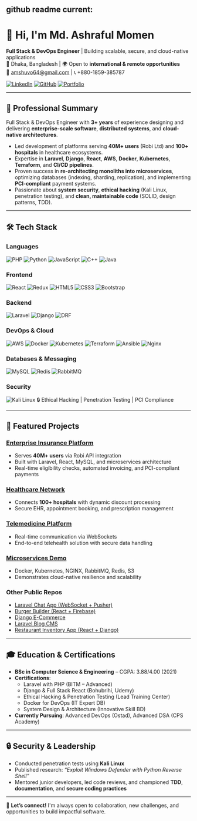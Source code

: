 github readme current: 
-----------------------
# 👋 Hi, I'm Md. Ashraful Momen

**Full Stack & DevOps Engineer** | Building scalable, secure, and cloud-native applications  
📍 Dhaka, Bangladesh | 🌍 Open to **international & remote opportunities**  
📧 amshuvo64@gmail.com | 📞 +880-1859-385787  

[![LinkedIn](https://img.shields.io/badge/LinkedIn-0A66C2?style=for-the-badge&logo=linkedin&logoColor=white)](https://linkedin.com/in/md-ashraful-momen-306771159)
[![GitHub](https://img.shields.io/badge/GitHub-181717?style=for-the-badge&logo=github&logoColor=white)](https://github.com/Ashraful-Momen)
[![Portfolio](https://img.shields.io/badge/Website-Instasure-2ea44f?style=for-the-badge)](https://instasure.xyz)

---

## 💼 Professional Summary

Full Stack & DevOps Engineer with **3+ years** of experience designing and delivering **enterprise-scale software**, **distributed systems**, and **cloud-native architectures**.  
- Led development of platforms serving **40M+ users** (Robi Ltd) and **100+ hospitals** in healthcare ecosystems.  
- Expertise in **Laravel**, **Django**, **React**, **AWS**, **Docker**, **Kubernetes**, **Terraform**, and **CI/CD pipelines**.  
- Proven success in **re-architecting monoliths into microservices**, optimizing databases (indexing, sharding, replication), and implementing **PCI-compliant** payment systems.  
- Passionate about **system security**, **ethical hacking** (Kali Linux, penetration testing), and **clean, maintainable code** (SOLID, design patterns, TDD).

---

## 🛠️ Tech Stack

### Languages
![PHP](https://img.shields.io/badge/PHP-777BB4?logo=php&logoColor=white)
![Python](https://img.shields.io/badge/Python-3776AB?logo=python&logoColor=white)
![JavaScript](https://img.shields.io/badge/JavaScript-F7DF1E?logo=javascript&logoColor=black)
![C++](https://img.shields.io/badge/C%2B%2B-00599C?logo=cplusplus&logoColor=white)
![Java](https://img.shields.io/badge/Java-ED8B00?logo=java&logoColor=white)

### Frontend
![React](https://img.shields.io/badge/React-61DAFB?logo=react&logoColor=black)
![Redux](https://img.shields.io/badge/Redux-764ABC?logo=redux&logoColor=white)
![HTML5](https://img.shields.io/badge/HTML5-E34F26?logo=html5&logoColor=white)
![CSS3](https://img.shields.io/badge/CSS3-1572B6?logo=css3&logoColor=white)
![Bootstrap](https://img.shields.io/badge/Bootstrap-7952B3?logo=bootstrap&logoColor=white)

### Backend
![Laravel](https://img.shields.io/badge/Laravel-FF2D20?logo=laravel&logoColor=white)
![Django](https://img.shields.io/badge/Django-092E20?logo=django&logoColor=white)
![DRF](https://img.shields.io/badge/Django_REST_Framework-092E20?logo=django&logoColor=white)

### DevOps & Cloud
![AWS](https://img.shields.io/badge/AWS-232F3E?logo=amazon-aws&logoColor=white)
![Docker](https://img.shields.io/badge/Docker-2496ED?logo=docker&logoColor=white)
![Kubernetes](https://img.shields.io/badge/Kubernetes-326CE5?logo=kubernetes&logoColor=white)
![Terraform](https://img.shields.io/badge/Terraform-7B42BC?logo=terraform&logoColor=white)
![Ansible](https://img.shields.io/badge/Ansible-EE0000?logo=ansible&logoColor=white)
![Nginx](https://img.shields.io/badge/Nginx-009639?logo=nginx&logoColor=white)

### Databases & Messaging
![MySQL](https://img.shields.io/badge/MySQL-4479A1?logo=mysql&logoColor=white)
![Redis](https://img.shields.io/badge/Redis-DC382D?logo=redis&logoColor=white)
![RabbitMQ](https://img.shields.io/badge/RabbitMQ-FF6600?logo=rabbitmq&logoColor=white)

### Security
![Kali Linux](https://img.shields.io/badge/Kali_Linux-557C9D?logo=kalilinux&logoColor=white)
🔒 Ethical Hacking | Penetration Testing | PCI Compliance

---

## 🚀 Featured Projects

### [Enterprise Insurance Platform](https://instasure.xyz)
- Serves **40M+ users** via Robi API integration  
- Built with Laravel, React, MySQL, and microservices architecture  
- Real-time eligibility checks, automated invoicing, and PCI-compliant payments

### [Healthcare Network](https://instasure.xyz/card-insurance)
- Connects **100+ hospitals** with dynamic discount processing  
- Secure EHR, appointment booking, and prescription management

### [Telemedicine Platform](https://instasure.xyz/tele_medicine_pkg_list)
- Real-time communication via WebSockets  
- End-to-end telehealth solution with secure data handling

### [Microservices Demo](http://36.255.69.72)
- Docker, Kubernetes, NGINX, RabbitMQ, Redis, S3  
- Demonstrates cloud-native resilience and scalability

### Other Public Repos
- [Laravel Chat App (WebSocket + Pusher)](https://github.com/Ashraful-Momen/Laravel/Chatting-App)  
- [Burger Builder (React + Firebase)](https://ashraful-momen.github.io/Burger-Builder)  
- [Django E-Commerce](https://github.com/Ashraful-Momen/Web-Development-With-React-And-Django)  
- [Laravel Blog CMS](https://github.com/Ashraful-Momen/Laravel/Blog)  
- [Restaurant Inventory App (React + Django)](https://github.com/Ashraful-Momen/React-And-Django)

---

## 🎓 Education & Certifications

- **BSc in Computer Science & Engineering** – CGPA: 3.88/4.00 (2021)  
- **Certifications**:  
  - Laravel with PHP (BITM – Advanced)  
  - Django & Full Stack React (Bohubrihi, Udemy)  
  - Ethical Hacking & Penetration Testing (Lead Training Center)  
  - Docker for DevOps (IT Expert DB)  
  - System Design & Architecture (Innovative Skill BD)  
- **Currently Pursuing**: Advanced DevOps (Ostad), Advanced DSA (CPS Academy)

---

## 🔒 Security & Leadership

- Conducted penetration tests using **Kali Linux**  
- Published research: *“Exploit Windows Defender with Python Reverse Shell”*  
- Mentored junior developers, led code reviews, and championed **TDD**, **documentation**, and **secure coding practices**

---

💬 **Let’s connect!** I'm always open to collaboration, new challenges, and opportunities to build impactful software.

